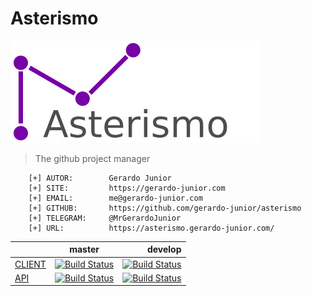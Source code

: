 # Asterismo

[![Imagem](.github/assets/asterismo_logo.jpg)](https://asterismo.gerardo-junior.com/)

> The github project manager

```
    [+] AUTOR:        Gerardo Junior
    [+] SITE:         https://gerardo-junior.com
    [+] EMAIL:        me@gerardo-junior.com
    [+] GITHUB:       https://github.com/gerardo-junior/asterismo
    [+] TELEGRAM:     @MrGerardoJunior
    [+] URL:          https://asterismo.gerardo-junior.com/
```


|    |      master      |  develop |
|----------|:-------------:|------:|
| [CLIENT](https://asterismo.gerardo-junior.com) |  [![Build Status](https://travis-ci.org/gerardo-junior/asterismo.client.svg?branch=master)](https://travis-ci.org/gerardo-junior/asterismo.client) | [![Build Status](https://travis-ci.org/gerardo-junior/asterismo.client.svg?branch=develop)](https://travis-ci.org/gerardo-junior/asterismo.client) |
| [API](https://api.asterismo.gerardo-junior.com) |    [![Build Status](https://travis-ci.org/gerardo-junior/asterismo.api.svg?branch=master)](https://travis-ci.org/gerardo-junior/asterismo.api)   |   [![Build Status](https://travis-ci.org/gerardo-junior/asterismo.api.svg?branch=develop)](https://travis-ci.org/gerardo-junior/asterismo.api) |

